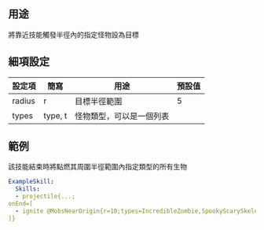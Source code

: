 ## 用途
將靠近技能觸發半徑內的指定怪物設為目標


## 細項設定
| 設定項 | 簡寫   | 用途  | 預設值 |
|-----------|-----------|----------------------------------------------------------------------|---------|
| radius| r | 目標半徑範圍   | 5   |
| types | type, t   | 怪物類型，可以是一個列表 | |


## 範例
該技能結束時將點燃其周圍半徑範圍內指定類型的所有生物
```yaml
ExampleSkill:
  Skills:
  - projectile{...;
onEnd=[
  - ignite @MobsNearOrigin{r=10;types=IncredibleZombie,SpookyScarySkeleton}
]}
```